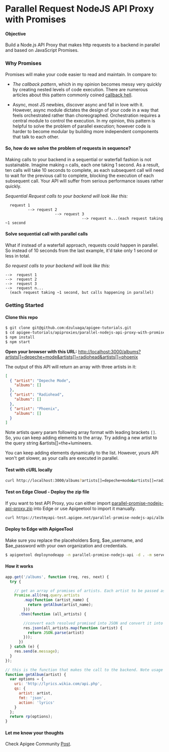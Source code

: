 Parallel Request NodeJS API Proxy with Promises
==================================================

#### Objective

Build a Node.js API Proxy that makes http requests to a backend in parallel and based on JavaScript Promises.

### Why Promises

Promises will make your code easier to read and maintain. In compare to:
 
- *The callback pattern*, which in my opinion becomes messy very quickly by creating nested levels of code execution. There are numerous articles about this pattern commonly coined [callback hell](http://callbackhell.com/).

- Async, most JS newbies, discover async and fall in love with it. However, async module dictates the design of your code in a way that feels orchestrated rather than choreographed. Orchestration requires a central module to control the execution. In my opinion, this pattern is helpful to solve the problem of parallel execution; however code is harder to become modular by building more independent components that talk to each other.  

#### So, how do we solve the problem of requests in sequence?
Making calls to your backend in a sequential or waterfall fashion is not sustainable. Imagine making `n` calls, each one taking 1 second. As a result, ten calls will take 10 seconds to complete, as each subsequent call will need to wait for the previous call to complete, blocking the execution of each subsequent call. Your API will suffer from serious performance issues rather quickly.

*Sequential Request calls to your backend will look like this:*
```
  request 1
          --> request 2
                      --> request 3
                                  --> request n...(each request taking ~1 second
```

#### Solve sequential call with parallel calls

What if instead of a waterfall approach, requests could happen in parallel. So instead of 10 seconds from the last example, it'd take only 1 second or less in total.

*So request calls to your backend will look like this:*

```
-->  request 1
-->  request 2
-->  request 3
-->  request n...
  (each request taking ~1 second, but calls happening in parallel)
```

### Getting Started

#### Clone this repo
```bash
$ git clone git@github.com:dzuluaga/apigee-tutorials.git
$ cd apigee-tutorials/apiproxies/parallel-nodejs-api-proxy-with-promises
$ npm install
$ npm start
```

**Open your browser with this URL:**
[http://localhost:3000/albums\?artists[]=depeche+mode&artists[]=radiohead&artists[]=phoenix](http://localhost:3000/albums?artists[]=depeche+mode&artists[]=radiohead&artists[]=phoenix)

The output of this API will return an array with three artists in it:

```json
[
  { "artist": "Depeche Mode",
    "albums": [] 
  },
  { "artist": "Radiohead",
    "albums": [] 
  },
  { "artist": "Phoenix",
    "albums": [] 
  }
]
```

Note artists query param following array format with  leading brackets `[]`. So, you can keep adding elements to the array. Try adding a new artist to the query string &artists[]=the+lumineers.

You can keep adding elements dynamically to the list. However, yours API won't get slower, as your calls are executed in parallel.

#### Test with cURL locally

```bash
curl http://localhost:3000/albums?artists[]=depeche+mode&artists[]=radiohead&artists[]=phoenix -v --globoff
```

#### Test on Edge Cloud - Deploy the zip file
If you want to test API Proxy, you can either import [parallel-promise-nodejs-api-proxy.zip](./parallel-promise-nodejs-api-proxy.zip) into Edge or use Apigeetool to import it manually.

```bash
curl https://testmyapi-test.apigee.net/parallel-promise-nodejs-api/albums?artists[]=depeche+mode&artists[]=radiohead&artists[]=phoenix -v --globoff
```

#### Deploy to Edge with ApigeeTool
Make sure you replace the placeholders $org, $ae_username, and $ae_password with your own organization and credentials.
```bash
$ apigeetool deploynodeapp -n parallel-promise-nodejs-api -d . -m server.js -o $org -e test -b /parallel-promise-nodejs-api -u $ae_username -p $ae_password -v secure -V
```

#### How it works

```javascript
app.get('/albums', function (req, res, next) {
  try {

    // get an array of promises of artists. Each artist to be passed as: e.g. artists[]=radiohead&artists[]=phoenix
    Promise.all(req.query.artists
        .map(function (artist_name) {
          return getAlbum(artist_name);
        }))
      .then(function (all_artists) {

        //convert each resolved promised into JSON and convert it into an array.
        res.json(all_artists.map(function (artist) {
          return JSON.parse(artist)
        }));
      })
  } catch (e) {
    res.send(e.message);
  }
});

// this is the function that makes the call to the backend. Note usage of request promise
function getAlbum(artist) {
  var options = {
    uri: 'http://lyrics.wikia.com/api.php',
    qs: {
      artist: artist,
      fmt: 'json',
      action: 'lyrics'
    }
  };
  return rp(options);
}
```

#### Let me know your thoughts

Check Apigee Community [Post](https://community.apigee.com/questions/45475/how-can-we-make-a-call-asynchronously-through-node.html).